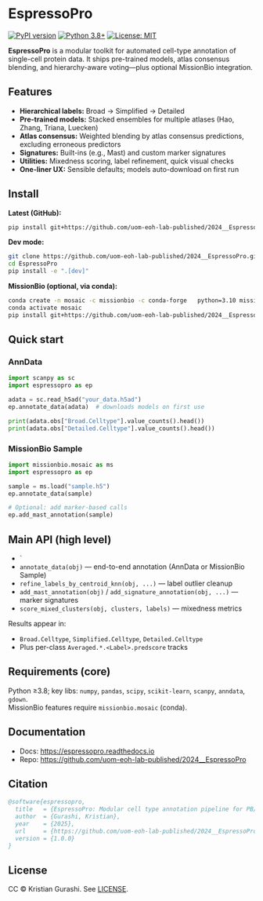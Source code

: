 # EspressoPro

[![PyPI version](https://badge.fury.io/py/espressopro.svg)](https://badge.fury.io/py/espressopro)
[![Python 3.8+](https://img.shields.io/badge/python-3.8+-blue.svg)](https://www.python.org/downloads/)
[![License: MIT](https://img.shields.io/badge/License-MIT-yellow.svg)](LICENSE)

**EspressoPro** is a modular toolkit for automated cell-type annotation of single-cell protein data. It ships pre-trained models, atlas consensus blending, and hierarchy-aware voting—plus optional MissionBio integration.

## Features

- **Hierarchical labels:** Broad → Simplified → Detailed  
- **Pre-trained models:** Stacked ensembles for multiple atlases (Hao, Zhang, Triana, Luecken)  
- **Atlas consensus:** Weighted blending by atlas consensus predictions, excluding erroneous predictors
- **Signatures:** Built-ins (e.g., Mast) and custom marker signatures  
- **Utilities:** Mixedness scoring, label refinement, quick visual checks  
- **One-liner UX:** Sensible defaults; models auto-download on first run

## Install

**Latest (GitHub):**
```bash
pip install git+https://github.com/uom-eoh-lab-published/2024__EspressoPro.git
```

**Dev mode:**
```bash
git clone https://github.com/uom-eoh-lab-published/2024__EspressoPro.git
cd EspressoPro
pip install -e ".[dev]"
```

**MissionBio (optional, via conda):**
```bash
conda create -n mosaic -c missionbio -c conda-forge   python=3.10 missionbio.mosaic-base=3.12.2 python-kaleido -y
conda activate mosaic
pip install git+https://github.com/uom-eoh-lab-published/2024__EspressoPro.git
```

## Quick start

### AnnData
```python
import scanpy as sc
import espressopro as ep

adata = sc.read_h5ad("your_data.h5ad")
ep.annotate_data(adata)  # downloads models on first use

print(adata.obs["Broad.Celltype"].value_counts().head())
print(adata.obs["Detailed.Celltype"].value_counts().head())
```

### MissionBio Sample
```python
import missionbio.mosaic as ms
import espressopro as ep

sample = ms.load("sample.h5")
ep.annotate_data(sample)

# Optional: add marker-based calls
ep.add_mast_annotation(sample)
```

## Main API (high level)

- `
- `annotate_data(obj)` — end-to-end annotation (AnnData or MissionBio Sample)  
- `refine_labels_by_centroid_knn(obj, ...)` — label outlier cleanup  
- `add_mast_annotation(obj)` / `add_signature_annotation(obj, ...)` — marker signatures  
- `score_mixed_clusters(obj, clusters, labels)` — mixedness metrics

Results appear in:
- `Broad.Celltype`, `Simplified.Celltype`, `Detailed.Celltype`  
- Plus per-class `Averaged.*.<Label>.predscore` tracks

## Requirements (core)

Python ≥3.8; key libs: `numpy`, `pandas`, `scipy`, `scikit-learn`, `scanpy`, `anndata`, `gdown`.  
MissionBio features require `missionbio.mosaic` (conda).

## Documentation

- Docs: <https://espressopro.readthedocs.io>  
- Repo: <https://github.com/uom-eoh-lab-published/2024__EspressoPro>

## Citation
```bibtex
@software{espressopro,
  title   = {EspressoPro: Modular cell type annotation pipeline for PB/BM-MNCs single-cell protein data},
  author  = {Gurashi, Kristian},
  year    = {2025},
  url     = {https://github.com/uom-eoh-lab-published/2024__EspressoPro},
  version = {1.0.0}
}
```

## License

CC © Kristian Gurashi. See [LICENSE](LICENSE).
